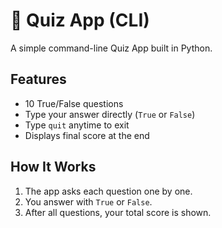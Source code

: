 # 🧠 Quiz App (CLI)

A simple command-line Quiz App built in Python.

## Features
- 10 True/False questions  
- Type your answer directly (`True` or `False`)  
- Type `quit` anytime to exit  
- Displays final score at the end  

## How It Works
1. The app asks each question one by one.  
2. You answer with `True` or `False`.  
3. After all questions, your total score is shown.  
